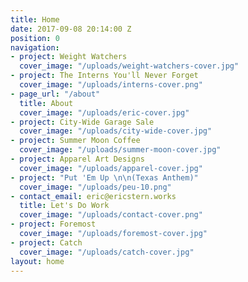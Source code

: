 ```yaml
---
title: Home
date: 2017-09-08 20:14:00 Z
position: 0
navigation:
- project: Weight Watchers
  cover_image: "/uploads/weight-watchers-cover.jpg"
- project: The Interns You'll Never Forget
  cover_image: "/uploads/interns-cover.png"
- page_url: "/about"
  title: About
  cover_image: "/uploads/eric-cover.jpg"
- project: City-Wide Garage Sale
  cover_image: "/uploads/city-wide-cover.jpg"
- project: Summer Moon Coffee
  cover_image: "/uploads/summer-moon-cover.jpg"
- project: Apparel Art Designs
  cover_image: "/uploads/apparel-cover.jpg"
- project: "Put 'Em Up \n\n(Texas Anthem)"
  cover_image: "/uploads/peu-10.png"
- contact_email: eric@ericstern.works
  title: Let's Do Work
  cover_image: "/uploads/contact-cover.png"
- project: Foremost
  cover_image: "/uploads/foremost-cover.jpg"
- project: Catch
  cover_image: "/uploads/catch-cover.jpg"
layout: home
---
```


